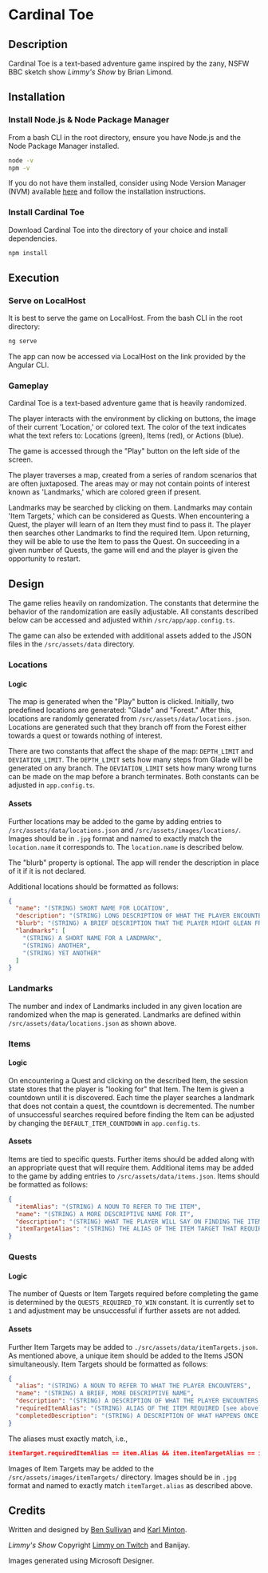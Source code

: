 # Cardinal Toe

## Description
Cardinal Toe is a text-based adventure game inspired by the zany, NSFW BBC sketch show *Limmy's Show* by Brian Limond.

## Installation

### Install Node.js & Node Package Manager
From a bash CLI in the root directory, ensure you have Node.js and the Node Package Manager installed.
```bash
node -v
npm -v
```
If you do not have them installed, consider using Node Version Manager (NVM) available [here](https://github.com/nvm-sh/nvm) and follow the installation instructions.

### Install Cardinal Toe
Download Cardinal Toe into the directory of your choice and install dependencies.
```bash
npm install
```

## Execution

### Serve on LocalHost
It is best to serve the game on LocalHost. From the bash CLI in the root directory:
```bash
ng serve
```
The app can now be accessed via LocalHost on the link provided by the Angular CLI.

### Gameplay
Cardinal Toe is a text-based adventure game that is heavily randomized. 

The player interacts with the environment by clicking on buttons, the image of their current 'Location,' or colored text. The color of the text indicates what the text refers to: Locations (green), Items (red), or Actions (blue).

The game is accessed through the "Play" button on the left side of the screen. 

The player traverses a map, created from a series of random scenarios that are often juxtaposed. The areas may or may not contain points of interest known as 'Landmarks,' which are colored green if present. 

Landmarks may be searched by clicking on them. Landmarks may contain 'Item Targets,' which can be considered as Quests. When encountering a Quest, the player will learn of an Item they must find to pass it. The player then searches other Landmarks to find the required Item. Upon returning, they will be able to use the Item to pass the Quest. On succeeding in a given number of Quests, the game will end and the player is given the opportunity to restart.

## Design
The game relies heavily on randomization. The constants that determine the behavior of the randomization are easily adjustable. All constants described below can be accessed and adjusted within `/src/app/app.config.ts`.

The game can also be extended with additional assets added to the JSON files in the `/src/assets/data` directory.

### Locations

#### Logic
The map is generated when the "Play" button is clicked. Initially, two predefined locations are generated: "Glade" and "Forest." After this, locations are randomly generated from `/src/assets/data/locations.json`. Locations are generated such that they branch off from the Forest either towards a quest or towards nothing of interest.

There are two constants that affect the shape of the map: `DEPTH_LIMIT` and `DEVIATION_LIMIT`. The `DEPTH_LIMIT` sets how many steps from Glade will be generated on any branch. The `DEVIATION_LIMIT` sets how many wrong turns can be made on the map before a branch terminates. Both constants can be adjusted in `app.config.ts`.

#### Assets
Further locations may be added to the game by adding entries to `/src/assets/data/locations.json` and `/src/assets/images/locations/`. Images should be in `.jpg` format and named to exactly match the `location.name` it corresponds to. The `location.name` is described below.

The "blurb" property is optional. The app will render the description in place of it if it is not declared.

Additional locations should be formatted as follows:
```json
{
  "name": "(STRING) SHORT NAME FOR LOCATION",
  "description": "(STRING) LONG DESCRIPTION OF WHAT THE PLAYER ENCOUNTERS ON ENTERING A LOCATION",
  "blurb": "(STRING) A BRIEF DESCRIPTION THAT THE PLAYER MIGHT GLEAN FROM A DISTANCE ABOUT A LOCATION",
  "landmarks": [
    "(STRING) A SHORT NAME FOR A LANDMARK",
    "(STRING) ANOTHER",
    "(STRING) YET ANOTHER"
  ]
}
```

### Landmarks
The number and index of Landmarks included in any given location are randomized when the map is generated. Landmarks are defined within `/src/assets/data/locations.json` as shown above.

### Items

#### Logic
On encountering a Quest and clicking on the described Item, the session state stores that the player is "looking for" that Item. The Item is given a countdown until it is discovered. Each time the player searches a landmark that does not contain a quest, the countdown is decremented. The number of unsuccessful searches required before finding the Item can be adjusted by changing the `DEFAULT_ITEM_COUNTDOWN` in `app.config.ts`.

#### Assets
Items are tied to specific quests. Further items should be added along with an appropriate quest that will require them. Additional items may be added to the game by adding entries to `/src/assets/data/items.json`. Items should be formatted as follows:
```json
{
  "itemAlias": "(STRING) A NOUN TO REFER TO THE ITEM",
  "name": "(STRING) A MORE DESCRIPTIVE NAME FOR IT",
  "description": "(STRING) WHAT THE PLAYER WILL SAY ON FINDING THE ITEM",
  "itemTargetAlias": "(STRING) THE ALIAS OF THE ITEM TARGET THAT REQUIRES THE ITEM"
}
```

### Quests

#### Logic
The number of Quests or Item Targets required before completing the game is determined by the `QUESTS_REQUIRED_TO_WIN` constant. It is currently set to `1` and adjustment may be unsuccessful if further assets are not added.

#### Assets
Further Item Targets may be added to `./src/assets/data/itemTargets.json`. As mentioned above, a unique item should be added to the Items JSON simultaneously. Item Targets should be formatted as follows:
```json
{
  "alias": "(STRING) A NOUN TO REFER TO WHAT THE PLAYER ENCOUNTERS",
  "name": "(STRING) A BRIEF, MORE DESCRIPTIVE NAME",
  "description": "(STRING) A DESCRIPTION OF WHAT THE PLAYER ENCOUNTERS BEFORE COMPLETING THE QUEST",
  "requiredItemAlias": "(STRING) ALIAS OF THE ITEM REQUIRED [see above]",
  "completedDescription": "(STRING) A DESCRIPTION OF WHAT HAPPENS ONCE THE PLAYER COMPLETES THE QUEST"
}
```

The aliases must exactly match, i.e.,
```json
itemTarget.requiredItemAlias == item.Alias && item.itemTargetAlias == itemTarget.alias
```

Images of Item Targets may be added to the `/src/assets/images/itemTargets/` directory. Images should be in `.jpg` format and named to exactly match `itemTarget.alias` as described above.

## Credits
Written and designed by [Ben Sullivan](https://github.com/drbensullivan]) and [Karl Minton](https://github.com/karlsminton).

*Limmy's Show* Copyright [Limmy on Twitch](https://www.twitch.tv/limmy) and Banijay.

Images generated using Microsoft Designer.

